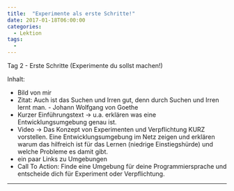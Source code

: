 ```yaml
---
title:  "Experimente als erste Schritte!"
date: 2017-01-18T06:00:00
categories: 
  - Lektion
tags:
  - 
---
```


Tag 2 - Erste Schritte (Experimente du sollst machen!)

Inhalt:
 * Bild von mir
 * Zitat: Auch ist das Suchen und Irren gut, denn durch Suchen und Irren lernt man. - Johann Wolfgang von Goethe
 * Kurzer Einführungstext -> u.a. erklären was eine Entwicklungsumgebung genau ist.
 * Video -> Das Konzept von Experimenten und Verpflichtung KURZ vorstellen. Eine Entwicklungsumgebung im Netz zeigen und erklären warum das hilfreich ist für das Lernen (niedrige Einstiegshürde) und welche Probleme es damit gibt.
 * ein paar Links zu Umgebungen
 * Call To Action: Finde eine Umgebung für deine Programmiersprache und entscheide dich für Experiment oder Verpflichtung.

---
